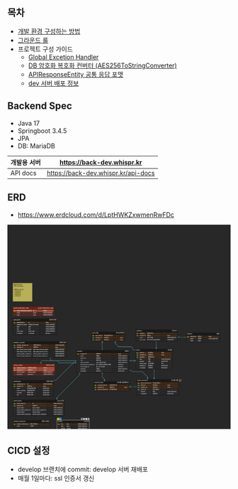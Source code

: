## 목차

- [개발 환경 구성하는 방법](https://github.com/IMPACUS/whispr-docs/blob/master/be/dev-environment.md)
- [그라운드 룰](https://github.com/IMPACUS/whispr-docs/blob/master/be/ground-rule.md)
- 프로젝트 구성 가이드
  - [Global Excetion Handler](https://github.com/IMPACUS/whispr-docs/blob/master/be/project-configration-guide/global-excetion-handler.md)
  - [DB 암호화 복호화 컨버터 (AES256ToStringConverter)](https://github.com/IMPACUS/whispr-docs/blob/master/be/project-configration-guide/aes-converter-util.md)
  - [APIResponseEntity 공통 응답 포맷](https://github.com/IMPACUS/whispr-docs/blob/master/be/project-configration-guide/api-response-entity.md)
  - [dev 서버 배포 정보](https://github.com/IMPACUS/whispr-docs/blob/master/be/deploy-dev.md)

## Backend Spec

- Java 17
- Springboot 3.4.5
- JPA
- DB: MariaDB


| 개발용 서버 | https://back-dev.whispr.kr     |
| :---------- | ----------------------------------- |
| API docs    | https://back-dev.whispr.kr/api-docs |

## ERD

- https://www.erdcloud.com/d/LptHWKZxwmenRwFDc

![](assets/20250521_194937_whispr.png)

## CICD 설정

- develop 브랜치에 commit: develop 서버 재배포
- 매월 1일마다: ssl 인증서 갱신
